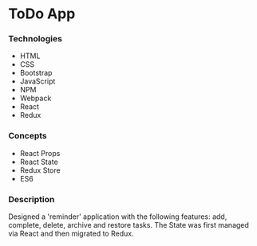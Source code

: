 # ToDo App


### Technologies 

- HTML
- CSS
- Bootstrap
- JavaScript
- NPM
- Webpack
- React
- Redux


### Concepts

- React Props
- React State
- Redux Store
- ES6
  

### Description

Designed a 'reminder' application with the following features: add, complete, delete, archive and restore tasks. The State was first managed via React and then migrated to Redux.